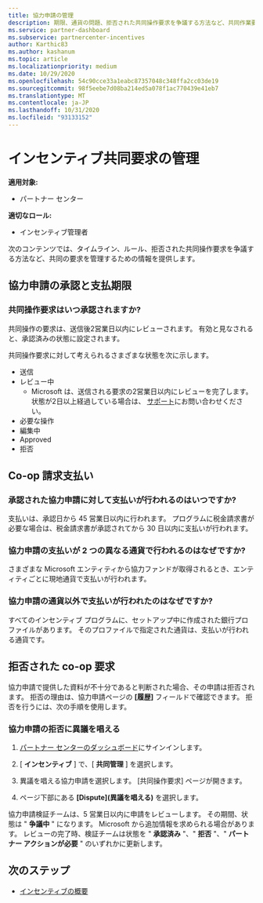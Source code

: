 ```yaml
---
title: 協力申請の管理
description: 期限、通貨の問題、拒否された共同操作要求を争議する方法など、共同作業要求プロセスについて理解します。
ms.service: partner-dashboard
ms.subservice: partnercenter-incentives
author: Karthic83
ms.author: kashanum
ms.topic: article
ms.localizationpriority: medium
ms.date: 10/29/2020
ms.openlocfilehash: 54c90cce33a1eabc87357048c348ffa2cc03de19
ms.sourcegitcommit: 98f5eebe7d08ba214ed5a078f1ac770439e41eb7
ms.translationtype: MT
ms.contentlocale: ja-JP
ms.lasthandoff: 10/31/2020
ms.locfileid: "93133152"
---
```

# <a name="manage-incentives-co-op-claims"></a>インセンティブ共同要求の管理

**適用対象:**

- パートナー センター

**適切なロール:**

- インセンティブ管理者

次のコンテンツでは、タイムライン、ルール、拒否された共同操作要求を争議する方法など、共同の要求を管理するための情報を提供します。

## <a name="co-op-claims-approval-and-payment-deadlines"></a>協力申請の承認と支払期限

### <a name="when-will-my-co-op-claim-be-approved"></a>共同操作要求はいつ承認されますか?

共同操作の要求は、送信後2営業日以内にレビューされます。 有効と見なされると、承認済みの状態に設定されます。  

共同操作要求に対して考えられるさまざまな状態を次に示します。

- 送信
- レビュー中
  - Microsoft は、送信される要求の2営業日以内にレビューを完了します。 状態が2日以上経過している場合は、 [サポート](https://partner.microsoft.com/dashboard/support/incentives/servicerequests?category=incentives)にお問い合わせください。
- 必要な操作
- 編集中
- Approved
- 拒否

## <a name="co-op-claim-payments"></a>Co-op 請求支払い

### <a name="when-will-i-get-the-payment-for-the-approved-co-op-claim"></a>承認された協力申請に対して支払いが行われるのはいつですか?

支払いは、承認日から 45 営業日以内に行われます。 プログラムに税金請求書が必要な場合は、税金請求書が承認されてから 30 日以内に支払いが行われます。

### <a name="why-are-my-co-op-claim-payments-made-in-two-different-currencies"></a>協力申請の支払いが 2 つの異なる通貨で行われるのはなぜですか?

さまざまな Microsoft エンティティから協力ファンドが取得されるとき、エンティティごとに現地通貨で支払いが行われます。  

### <a name="why-was-i-paid-in-a-currency-other-than-my-co-op-claim-currency"></a>協力申請の通貨以外で支払いが行われたのはなぜですか?

すべてのインセンティブ プログラムに、セットアップ中に作成された銀行プロファイルがあります。 そのプロファイルで指定された通貨は、支払いが行われる通貨です。

## <a name="rejected-co-op-claims"></a>拒否された co-op 要求

協力申請で提供した資料が不十分であると判断された場合、その申請は拒否されます。 拒否の理由は、協力申請ページの **[履歴]** フィールドで確認できます。 拒否を行うには、次の手順を使用します。

### <a name="dispute-a-rejected-co-op-claim"></a>協力申請の拒否に異議を唱える

1. [パートナー センターのダッシュボード](https://partner.microsoft.com/dashboard/)にサインインします。

2. [ **インセンティブ** ] で、[ **共同管理** ] を選択します。

3. 異議を唱える協力申請を選択します。 [共同操作要求] ページが開きます。

4. ページ下部にある **[Dispute]\(異議を唱える\)** を選択します。

協力申請検証チームは、5 営業日以内に申請をレビューします。 その期間、状態は " **争議中** " になります。 Microsoft から追加情報を求められる場合があります。 レビューの完了時、検証チームは状態を " **承認済み** "、" **拒否** "、" **パートナー アクションが必要** " のいずれかに更新します。

## <a name="next-steps"></a>次のステップ

- [インセンティブの概要](incentives-get-started-intro.md)
